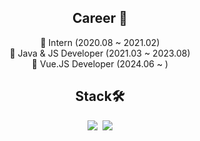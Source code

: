 <h2 align="center"> Career 👋</h3>
<p align="center">
🔭 Intern (2020.08 ~ 2021.02)<br>
🔭 Java & JS Developer (2021.03 ~ 2023.08)<br>
🔭 Vue.JS Developer (2024.06 ~ )<br>
</p>

<h2 align="center"> Stack🛠</h2>
<p align="center">
<img src="https://img.shields.io/badge/JavaScript-F7DF1E?style=flat-square&logo=JavaScript&logoColor=black"/></a>&nbsp;
<img src="https://img.shields.io/badge/Linux-FCC624?style=flat-square&logo=Linux&logoColor=black"/>
</p>


<!--p align="center">
  <a href="#"><img src="https://github-readme-stats.vercel.app/api?username=alsgp0877"/></a>
</p --!>

